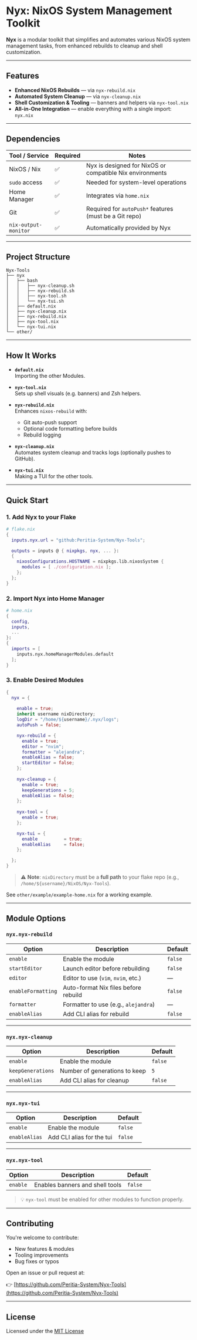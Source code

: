 # Nyx: NixOS System Management Toolkit

**Nyx** is a modular toolkit that simplifies and automates various NixOS system management tasks, from enhanced rebuilds to cleanup and shell customization.

---

## Features

* **Enhanced NixOS Rebuilds** — via `nyx-rebuild.nix`
* **Automated System Cleanup** — via `nyx-cleanup.nix`
* **Shell Customization & Tooling** — banners and helpers via `nyx-tool.nix`
* **All-in-One Integration** — enable everything with a single import: `nyx.nix`

---

## Dependencies

| Tool / Service       | Required | Notes                                                    |
| -------------------- | -------- | -------------------------------------------------------- |
| NixOS / Nix          | ✅        | Nyx is designed for NixOS or compatible Nix environments |
| `sudo` access        | ✅        | Needed for system-level operations                       |
| Home Manager         | ✅        | Integrates via `home.nix`                                |
| Git                  | ✅        | Required for `autoPush*` features (must be a Git repo)   |
| `nix-output-monitor` | ✅        | Automatically provided by Nyx                            |

---

## Project Structure

```
Nyx-Tools
├── nyx
│   ├── bash
│   │   ├── nyx-cleanup.sh
│   │   ├── nyx-rebuild.sh
│   │   ├── nyx-tool.sh
│   │   └── nyx-tui.sh
│   ├── default.nix
│   ├── nyx-cleanup.nix
│   ├── nyx-rebuild.nix
│   ├── nyx-tool.nix
│   └── nyx-tui.nix
└── other/
```

---

## How It Works

* **`default.nix`**  
  Importing the other Modules.

* **`nyx-tool.nix`**  
  Sets up shell visuals (e.g. banners) and Zsh helpers.

* **`nyx-rebuild.nix`**  
  Enhances `nixos-rebuild` with:

  * Git auto-push support
  * Optional code formatting before builds
  * Rebuild logging

* **`nyx-cleanup.nix`**  
  Automates system cleanup and tracks logs (optionally pushes to GitHub).

* **`nyx-tui.nix`**  
  Making a TUI for the other tools.


---

## Quick Start

### 1. Add Nyx to your Flake

```nix
# flake.nix
{
  inputs.nyx.url = "github:Peritia-System/Nyx-Tools";

  outputs = inputs @ { nixpkgs, nyx, ... }:
  {
    nixosConfigurations.HOSTNAME = nixpkgs.lib.nixosSystem {
      modules = [ ./configuration.nix ];
    };
  };
}
```

### 2. Import Nyx into Home Manager

```nix
# home.nix
{
  config,
  inputs,
  ...
}:
{
  imports = [
    inputs.nyx.homeManagerModules.default
  ];
}
```

### 3. Enable Desired Modules

```nix
{
  nyx = {
    
    enable = true;
    inherit username nixDirectory;
    logDir = "/home/${username}/.nyx/logs";
    autoPush = false;

    nyx-rebuild = {
      enable = true;
      editor = "nvim";
      formatter = "alejandra";
      enableAlias = false;
      startEditor = false;
    };
    
    nyx-cleanup = {
      enable = true;
      keepGenerations = 5;
      enableAlias = false;
    };
    
    nyx-tool = {
      enable = true;
    };

    nyx-tui = {
      enable          = true;
      enableAlias     = false;
    };

  };
}
```

> ⚠️ **Note**: `nixDirectory` must be a **full path** to your flake repo (e.g., `/home/${username}/NixOS/Nyx-Tools`).

See `other/example/example-home.nix` for a working example.

---

## Module Options

### `nyx.nyx-rebuild`

| Option             | Description                            | Default                   |
| ------------------ | -------------------------------------- | ------------------------- |
| `enable`           | Enable the module                      | `false`                   |
| `startEditor`      | Launch editor before rebuilding        | `false`                   |
| `editor`           | Editor to use (`vim`, `nvim`, etc.)    | —                         |
| `enableFormatting` | Auto-format Nix files before rebuild   | `false`                   |
| `formatter`        | Formatter to use (e.g., `alejandra`)   | —                         |
| `enableAlias`      | Add CLI alias for rebuild              | `false`                   |

---

### `nyx.nyx-cleanup`

| Option            | Description                   | Default                   |
| ----------------- | ----------------------------- | ------------------------- |
| `enable`          | Enable the module             | `false`                   |
| `keepGenerations` | Number of generations to keep | `5`                       |
| `enableAlias`     | Add CLI alias for cleanup     | `false`                   |

---

### `nyx.nyx-tui`

| Option            | Description                   | Default                   |
| ----------------- | ----------------------------- | ------------------------- |
| `enable`          | Enable the module             | `false`                   |
| `enableAlias`     | Add CLI alias for the tui     | `false`                   |

---

### `nyx.nyx-tool`

| Option   | Description                     | Default |
| -------- | ------------------------------- | ------- |
| `enable` | Enables banners and shell tools | `false` |

> 💡 `nyx-tool` must be enabled for other modules to function properly.

---

## Contributing

You're welcome to contribute:

* New features & modules
* Tooling improvements
* Bug fixes or typos

Open an issue or pull request at:

👉 [https://github.com/Peritia-System/Nyx-Tools](https://github.com/Peritia-System/Nyx-Tools)

---

## License

Licensed under the [MIT License](./LICENSE)

